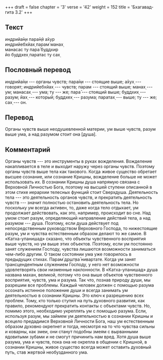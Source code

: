 +++
draft = false
chapter = '3'
verse = '42'
weight = 152
title = 'Бхагавад-гита 3.2'
+++
## Текст

индрийа̄н̣и пара̄н̣й а̄хур  
индрийебхйах̣ парам̇ манах̣  
манасас ту пара̄ буддхир  
йо буддхех̣ паратас ту сах̣

## Пословный перевод

индрийа̄н̣и --- органы чувств; пара̄н̣и --- стоящие выше; а̄хух̣ --- говорят;
индрийебхйах̣ --- чувств; парам --- стоящий выше; манах̣ --- ум; манасах̣
--- ума; ту --- же; пара̄ --- стоящий выше; буддхих̣ --- разум; йах̣ ---
который; буддхех̣ --- разума; паратах̣ --- выше; ту --- же; сах̣ --- он.

## Перевод

Органы чувств выше неодушевленной материи, ум выше чувств, разум выше
ума, а над разумом стоит она \[душа\].

## Комментарий

Органы чувств --- это инструменты в руках вожделения. Вожделение
накапливается в теле и выходит наружу через органы чувств. Поэтому
органы чувств выше тела как такового. Когда живое существо обретает
высшее сознание, или сознание Кришны, вожделение больше не может
использовать их. В сознании Кришны душа напрямую связана с Верховной
Личностью Бога, поэтому на высшей ступени описанной в этом стихе
иерархии телесных функций стоит Сверхдуша. Деятельность тела --- это
деятельность органов чувств, и прекратить деятельность чувств --- значит
полностью остановить деятельность тела. Но поскольку ум всегда активен,
то, даже когда тело отдыхает, ум продолжает действовать, как это,
например, происходит во сне. Над умом стоит разум, определяющий
направление действий тела, а над разумом --- душа. Поэтому, если душа
действует под непосредственным руководством Верховного Господа, то
нижестоящие разум, ум и чувства естественным образом делают то же самое.
В «Катха-упанишад» сказано, что объекты чувственного восприятия выше
чувств, но ум выше этих объектов. Поэтому, если ум постоянно занят
служением Господу, чувства лишаются возможности заниматься чем-либо
другим. О таком состоянии ума уже говорилось в предыдущих стихах. Парам̇
др̣шт̣ва̄ нивартате. Когда ум занят трансцендентным служением Господу, у
него нет возможности удовлетворять свои низменные наклонности. В
«Катха-упанишад» душа названа махан, великой, потому что она выше
объектов чувственного восприятия, чувств, ума и разума. Так что, познав
природу души, мы разрешим все проблемы. Каждый человек должен с помощью
разума осознать истинное положение души и всегда занимать ум
деятельностью в сознании Кришны. Это ключ к разрешению всех проблем.
Тому, кто только ступил на путь духовного развития, как правило,
рекомендуют прекратить контакты с объектами чувств. Но, помимо этого,
необходимо укреплять ум с помощью разума. Если, используя разум, мы
займем ум деятельностью в сознании Кришны и всецело предадимся Верховной
Личности Бога, наш ум естественным образом духовно окрепнет и тогда,
несмотря на то что чувства сильны и коварны, как змеи, они станут
подобны змеям с вырванными ядовитыми зубами и не смогут причинить нам
вред. Хотя душа выше разума, ума и чувств, пока она не окрепла в общении
с Кришной, в сознании Кришны, живое существо всегда может оставить
духовный путь, став жертвой необузданного ума.

